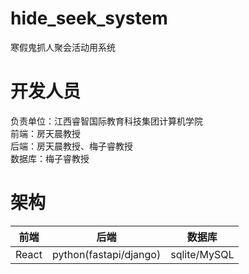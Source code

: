 # hide_seek_system
寒假鬼抓人聚会活动用系统

# 开发人员
负责单位：江西睿智国际教育科技集团计算机学院  
前端：房天晨教授  
后端：房天晨教授、梅子睿教授  
数据库：梅子睿教授  

# 架构

| 前端  | 后端                   | 数据库       |
| ----- | ---------------------- | ------------ |
| React | python(fastapi/django) | sqlite/MySQL |
